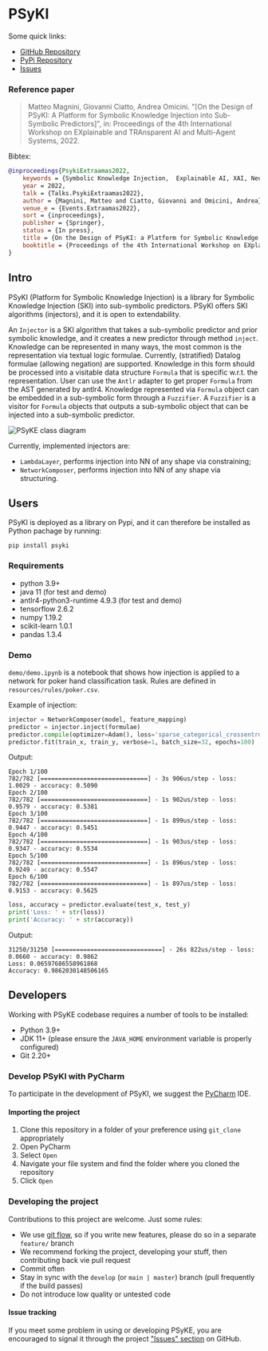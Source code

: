 # PSyKI

Some quick links:
<!-- * [Home Page](https://apice.unibo.it/xwiki/bin/view/PSyKI/) -->
* [GitHub Repository](https://github.com/psykei/psyki-python)
* [PyPi Repository](https://pypi.org/project/psyki/)
* [Issues](https://github.com/psykei/psyki-python/issues)

### Reference paper

> Matteo Magnini, Giovanni Ciatto, Andrea Omicini. "[On the Design of PSyKI: A Platform for Symbolic Knowledge Injection into Sub-Symbolic Predictors]", in: Proceedings of the 4th International Workshop on EXplainable and TRAnsparent AI and Multi-Agent Systems, 2022.

Bibtex: 
```bibtex
@inproceedings{PsykiExtraamas2022,
	keywords = {Symbolic Knowledge Injection,  Explainable AI, XAI, Neural Networks, PSyKI},
	year = 2022,
	talk = {Talks.PsykiExtraamas2022},
	author = {Magnini, Matteo and Ciatto, Giovanni and Omicini, Andrea},
	venue_e = {Events.Extraamas2022},
	sort = {inproceedings},
	publisher = {Springer},
	status = {In press},
	title = {On the Design of PSyKI: a Platform for Symbolic Knowledge Injection into Sub-Symbolic Predictors},
	booktitle = {Proceedings of the 4th International Workshop on EXplainable and TRAnsparent AI and Multi-Agent Systems}
}
```

## Intro

PSyKI (Platform for Symbolic Knowledge Injection) is a library for Symbolic Knowledge Injection (SKI) into sub-symbolic predictors.
PSyKI offers SKI algorithms (injectors), and it is open to extendability.

An `Injector` is a SKI algorithm that takes a sub-symbolic predictor and prior symbolic knowledge, and it creates a new predictor through method  `inject`.
Knowledge can be represented in many ways, the most common is the representation via textual logic formulae.
Currently, (stratified) Datalog formulae (allowing negation) are supported.
Knowledge in this form should be processed into a visitable data structure `Formula` that is specific w.r.t. the representation.
User can use the `Antlr` adapter to get proper `Formula` from the AST generated by antlr4.
Knowledge represented via `Formula` object can be embedded in a sub-symbolic form through a `Fuzzifier`.
A `Fuzzifier` is a visitor for `Formula` objects that outputs a sub-symbolic object that can be injected into a sub-symbolic predictor. 

![PSyKE class diagram](https://www.plantuml.com/plantuml/svg/XP9FJy904CNl_HIJdXJ3mIlnW68q9iIOS3GUXktIZDq_PFz80Fdkrcu7Q6tmqdJVlDtNz-jEVK0NebRP6aM5fGHV4Uop381Ca6w5GiAB-PGYMBUlLO0RM3jPqAymWJT-RKVKMAzMrkceK4vWJZwyFwNbntLtmw4RqxhsVJdkThGYUOp_8a-N8kxDzk_XCsjyS4Y6J7awyT3nB8AB8aJNizGUeT1xcADU5ZZ7RLT-bM5ZNJMpUcqzZvWPZ24VvTmjo-eXarQs995OirHWm5fEuaak7MgDBG2EVKpU4pM0jlNnUsE5dkI6nAuPi_vi2wawoY8ksnOFaLJ19G2Qnx7BtVTutA_RE1XNiWp37Z8oyRvlw0JUSzRg7sigsfY6WfAdNptbjrIJfKjw0CdPnMYcPsiOrVFyDh_0f0UKTmp3uPlDLsC4zQywP5DfYgZL3m00)

<!--
To generate/edit the class diagram browse the URL above, after replacing `svg` with `uml`
-->

Currently, implemented injectors are:

 - `LambdaLayer`, performs injection into NN of any shape via constraining;
 - `NetworkComposer`, performs injection into NN of any shape via structuring.


## Users

PSyKI is deployed as a library on Pypi, and it can therefore be installed as Python pachage by running:
```text
pip install psyki
```

### Requirements

- python 3.9+
- java 11 (for test and demo)
- antlr4-python3-runtime 4.9.3 (for test and demo)
- tensorflow 2.6.2
- numpy 1.19.2
- scikit-learn 1.0.1
- pandas 1.3.4

### Demo

`demo/demo.ipynb` is a notebook that shows how injection is applied to a network for poker hand classification task.
Rules are defined in `resources/rules/poker.csv`.


Example of injection:
```python
injector = NetworkComposer(model, feature_mapping)
predictor = injector.inject(formulae)
predictor.compile(optimizer=Adam(), loss='sparse_categorical_crossentropy', metrics=['accuracy'])
predictor.fit(train_x, train_y, verbose=1, batch_size=32, epochs=100)
```

Output:
```text
Epoch 1/100
782/782 [==============================] - 3s 906us/step - loss: 1.0029 - accuracy: 0.5090
Epoch 2/100
782/782 [==============================] - 1s 902us/step - loss: 0.9579 - accuracy: 0.5381
Epoch 3/100
782/782 [==============================] - 1s 899us/step - loss: 0.9447 - accuracy: 0.5451
Epoch 4/100
782/782 [==============================] - 1s 903us/step - loss: 0.9347 - accuracy: 0.5534
Epoch 5/100
782/782 [==============================] - 1s 896us/step - loss: 0.9249 - accuracy: 0.5547
Epoch 6/100
782/782 [==============================] - 1s 897us/step - loss: 0.9153 - accuracy: 0.5625
```

```python
loss, accuracy = predictor.evaluate(test_x, test_y)
print('Loss: ' + str(loss))
print('Accuracy: ' + str(accuracy))
```
Output:
```text
31250/31250 [==============================] - 26s 822us/step - loss: 0.0660 - accuracy: 0.9862
Loss: 0.06597686558961868
Accuracy: 0.9862030148506165
```

## Developers

Working with PSyKE codebase requires a number of tools to be installed:
* Python 3.9+
* JDK 11+ (please ensure the `JAVA_HOME` environment variable is properly configured)
* Git 2.20+

### Develop PSyKI with PyCharm

To participate in the development of PSyKI, we suggest the [PyCharm](https://www.jetbrains.com/pycharm/) IDE.

#### Importing the project

1. Clone this repository in a folder of your preference using `git_clone` appropriately
2. Open PyCharm
3. Select `Open`
4. Navigate your file system and find the folder where you cloned the repository
5. Click `Open`

### Developing the project

Contributions to this project are welcome. Just some rules:
* We use [git flow](https://github.com/nvie/gitflow), so if you write new features, please do so in a separate `feature/` branch
* We recommend forking the project, developing your stuff, then contributing back vie pull request
* Commit often
* Stay in sync with the `develop` (or `main | master`) branch (pull frequently if the build passes)
* Do not introduce low quality or untested code

#### Issue tracking
If you meet some problem in using or developing PSyKE, you are encouraged to signal it through the project
["Issues" section](https://github.com/psykei/psyki-python/issues) on GitHub.
